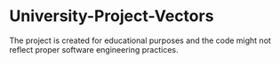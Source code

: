 # University-Project-Vectors
The project is created for educational purposes and the code might not reflect proper software engineering practices.
